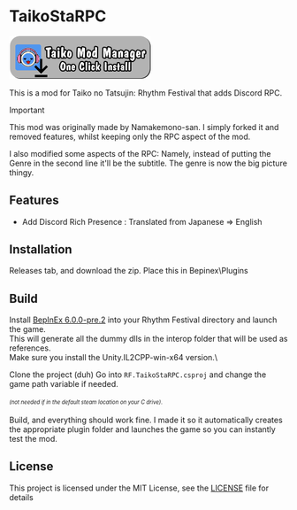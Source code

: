 # TaikoStaRPC

 <a href="https://shorturl.at/s1gHM"> <img src="Resources/InstallButton.png" alt="One-click Install using the Taiko Mod Manager" width="256"/> </a>

 
This is a mod for Taiko no Tatsujin: Rhythm Festival that adds Discord RPC.

> [!IMPORTANT]  
> This mod was originally made by Namakemono-san. I simply forked it and removed features, whilst keeping only the RPC aspect of the mod.
> 
> I also modified some aspects of the RPC: Namely, instead of putting the Genre in the second line it'll be the subtitle. The genre is now the big picture thingy.

## Features

- Add Discord Rich Presence : Translated from Japanese => English

## Installation

Releases tab, and download the zip. Place this in Bepinex\Plugins

## Build
 Install [BepInEx 6.0.0-pre.2](https://github.com/BepInEx/BepInEx/releases/tag/v6.0.0-pre.2) into your Rhythm Festival directory and launch the game.\
 This will generate all the dummy dlls in the interop folder that will be used as references.\
 Make sure you install the Unity.IL2CPP-win-x64 version.\

Clone the project (duh)
Go into `RF.TaikoStaRPC.csproj` and change the game path variable if needed.

<sup><sub>_(not needed if in the default steam location on your C drive)_.

Build, and everything should work fine. I made it so it automatically creates the appropriate plugin folder and launches the game so you can instantly test the mod.


## License

This project is licensed under the MIT License, see the [LICENSE](LICENSE) file for details

